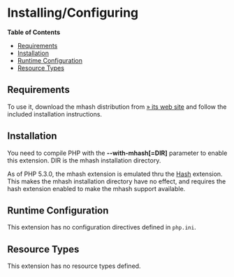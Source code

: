 Installing/Configuring
======================

**Table of Contents**

-   [Requirements](/mhash/setup.html#Requirements)
-   [Installation](/mhash/setup.html#Installation)
-   [Runtime Configuration](/mhash/setup.html#Runtime%20Configuration)
-   [Resource Types](/mhash/setup.html#Resource%20Types)

Requirements
------------

To use it, download the mhash distribution from
<a href="http://mhash.sourceforge.net/" class="link external">» its web site</a>
and follow the included installation instructions.

Installation
------------

You need to compile PHP with the **--with-mhash\[=DIR\]** parameter to
enable this extension. DIR is the mhash installation directory.

As of PHP 5.3.0, the mhash extension is emulated thru the
<a href="/ref/hash.html" class="link">Hash</a> extension. This makes the
mhash installation directory have no effect, and requires the hash
extension enabled to make the mhash support available.

Runtime Configuration
---------------------

This extension has no configuration directives defined in `php.ini`.

Resource Types
--------------

This extension has no resource types defined.
